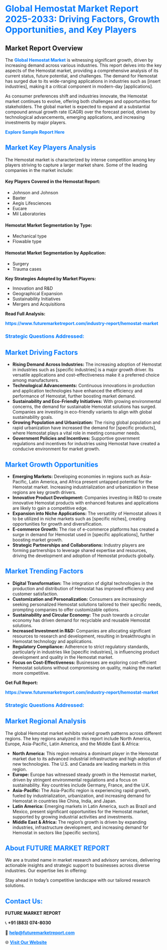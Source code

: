 <h1 style="color: #007BFF;">Global Hemostat Market Report 2025-2033: Driving Factors, Growth Opportunities, and Key Players</h1>

<section id="overview">
<h2>Market Report Overview</h2>
<p>The <a href="https://www.futuremarketreport.com/industry-report/hemostat-market" style="color: #007BFF; text-decoration: none;"><strong>Global Hemostat Market</strong></a> is witnessing significant growth, driven by increasing demand across various industries. This report delves into the key aspects of the Hemostat market, providing a comprehensive analysis of its current status, future potential, and challenges. The demand for Hemostat has surged due to its wide-ranging applications in industries such as [insert industries], making it a critical component in modern-day [applications].</p>
<p>As consumer preferences shift and industries innovate, the Hemostat market continues to evolve, offering both challenges and opportunities for stakeholders. The global market is expected to expand at a substantial compound annual growth rate (CAGR) over the forecast period, driven by technological advancements, emerging applications, and increasing investments by major players.</p>
</section>

<section id="overview">
<p><a href="https://www.futuremarketreport.com/request-sample/reportId=54380" style="color: #007BFF; text-decoration: none;"><strong>Explore Sample Report Here</strong></a></p>
</section>

<section id="key-players">
<h2 style="color: #007BFF;">Market Key Players Analysis</h2>
<p>The Hemostat market is characterized by intense competition among key players striving to capture a larger market share. Some of the leading companies in the market include:</p>
<h4>Key Players Covered in the Hemostat Report:</h4>
<ul><li>Johnson and Johnson</li><li>Baxter</li><li>Aegis Lifesciences</li><li>Eucare</li><li>Mil Laboratories</li></ul>
<h4>Hemostat Market Segmentation by Type:</h4>
<ul><li>Mechanical type</li><li>Flowable type</li></ul>

<h4>Hemostat Market Segmentation by Application:</h4>
<ul><li>Surgery</li><li>Trauma cases</li></ul>
<p><strong>Key Strategies Adopted by Market Players:</strong></p>
<ul>
<li>Innovation and R&D</li>
<li>Geographical Expansion</li>
<li>Sustainability Initiatives</li>
<li>Mergers and Acquisitions</li>
</ul>
</section>

<section>
<p><strong>Read Full Analysis: </strong></p><a href="https://www.futuremarketreport.com/industry-report/hemostat-market" style="color: #007BFF; text-decoration: none;"><strong>https://www.futuremarketreport.com/industry-report/hemostat-market</strong></a>
<h3 style="color: #007BFF;">Strategic Questions Addressed:</h3>
</section>

<section id="driving-factors">
<h2 style="color: #007BFF;">Market Driving Factors</h2>
<ul>
<li><strong>Rising Demand Across Industries:</strong> The increasing adoption of Hemostat in industries such as [specific industries] is a major growth driver. Its versatile applications and cost-effectiveness make it a preferred choice among manufacturers.</li>
<li><strong>Technological Advancements:</strong> Continuous innovations in production and application technologies have enhanced the efficiency and performance of Hemostat, further boosting market demand.</li>
<li><strong>Sustainability and Eco-Friendly Initiatives:</strong> With growing environmental concerns, the demand for sustainable Hemostat solutions has surged. Companies are investing in eco-friendly variants to align with global sustainability goals.</li>
<li><strong>Growing Population and Urbanization:</strong> The rising global population and rapid urbanization have increased the demand for [specific products], where Hemostat plays a vital role in meeting consumer needs.</li>
<li><strong>Government Policies and Incentives:</strong> Supportive government regulations and incentives for industries using Hemostat have created a conducive environment for market growth.</li>
</ul>
</section>

<section id="growth-opportunities">
<h2 style="color: #007BFF;">Market Growth Opportunities</h2>
<ul>
<li><strong>Emerging Markets:</strong> Developing economies in regions such as Asia-Pacific, Latin America, and Africa present untapped potential for the Hemostat market. Increasing industrialization and urbanization in these regions are key growth drivers.</li>
<li><strong>Innovative Product Development:</strong> Companies investing in R&D to create innovative Hemostat products with enhanced features and applications are likely to gain a competitive edge.</li>
<li><strong>Expansion into Niche Applications:</strong> The versatility of Hemostat allows it to be utilized in niche markets such as [specific niches], creating opportunities for growth and diversification.</li>
<li><strong>E-commerce Growth:</strong> The rise of e-commerce platforms has created a surge in demand for Hemostat used in [specific applications], further boosting market growth.</li>
<li><strong>Strategic Partnerships and Collaborations:</strong> Industry players are forming partnerships to leverage shared expertise and resources, driving the development and adoption of Hemostat products globally.</li>
</ul>
</section>

<section id="trending-factors">
<h2 style="color: #007BFF;">Market Trending Factors</h2>
<ul>
<li><strong>Digital Transformation:</strong> The integration of digital technologies in the production and distribution of Hemostat has improved efficiency and customer satisfaction.</li>
<li><strong>Customization and Personalization:</strong> Consumers are increasingly seeking personalized Hemostat solutions tailored to their specific needs, prompting companies to offer customizable options.</li>
<li><strong>Sustainability and Circular Economy:</strong> The push towards a circular economy has driven demand for recyclable and reusable Hemostat solutions.</li>
<li><strong>Increased Investment in R&D:</strong> Companies are allocating significant resources to research and development, resulting in breakthroughs in Hemostat technology and applications.</li>
<li><strong>Regulatory Compliance:</strong> Adherence to strict regulatory standards, particularly in industries like [specific industries], is influencing product development and quality in the Hemostat market.</li>
<li><strong>Focus on Cost-Effectiveness:</strong> Businesses are exploring cost-efficient Hemostat solutions without compromising on quality, making the market more competitive.</li>
</ul>
</section>

<section>
<p><strong>Get Full Report: </strong></p><a href="https://www.futuremarketreport.com/industry-report/hemostat-market" style="color: #007BFF; text-decoration: none;"><strong>https://www.futuremarketreport.com/industry-report/hemostat-market</strong></a>
<h3 style="color: #007BFF;">Strategic Questions Addressed:</h3>
</section>


<section id="regional-analysis">
<h2 style="color: #007BFF;">Market Regional Analysis</h2>
<p>The global Hemostat market exhibits varied growth patterns across different regions. The key regions analyzed in this report include North America, Europe, Asia-Pacific, Latin America, and the Middle East & Africa:</p>
<ul>
<li><strong>North America:</strong> This region remains a dominant player in the Hemostat market due to its advanced industrial infrastructure and high adoption of new technologies. The U.S. and Canada are leading markets in this region.</li>
<li><strong>Europe:</strong> Europe has witnessed steady growth in the Hemostat market, driven by stringent environmental regulations and a focus on sustainability. Key countries include Germany, France, and the U.K.</li>
<li><strong>Asia-Pacific:</strong> The Asia-Pacific region is experiencing rapid growth, fueled by industrialization, urbanization, and increasing demand for Hemostat in countries like China, India, and Japan.</li>
<li><strong>Latin America:</strong> Emerging markets in Latin America, such as Brazil and Mexico, present significant opportunities for the Hemostat market, supported by growing industrial activities and investments.</li>
<li><strong>Middle East & Africa:</strong> The region’s growth is driven by expanding industries, infrastructure development, and increasing demand for Hemostat in sectors like [specific sectors].</li>
</ul>
</section>

<footer>
<h2 style="color: #007BFF;">About FUTURE MARKET REPORT</h2>
<p>We are a trusted name in market research and advisory services, delivering actionable insights and strategic support to businesses across diverse industries. Our expertise lies in offering:</p>

<p>Stay ahead in today’s competitive landscape with our tailored research solutions.</p>

<h2 style="color: #007BFF;">Contact Us:</h2>
<p><strong>FUTURE MARKET REPORT</strong></p>
<p>📞 <strong>+91 (883) 074-8030</strong></p>
<p>📧 <strong><a href="mailto:help@futuremarketreport.com" style="color: #007BFF;">help@futuremarketreport.com</a></strong></p>
<p>🌐 <strong><a href="https://www.futuremarketreport.com/" style="color: #007BFF;">Visit Our Website</a></strong></p>
</footer>